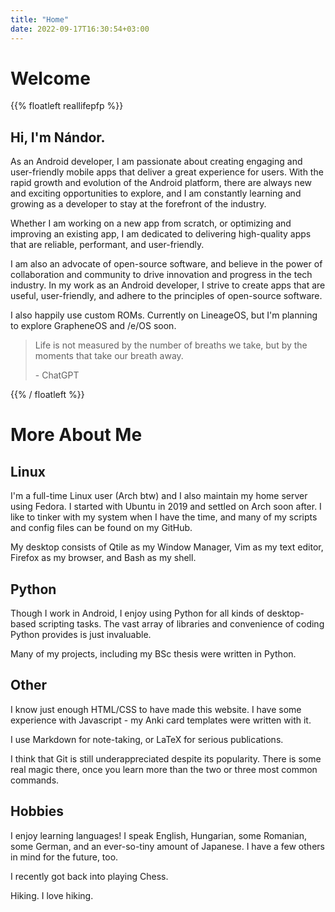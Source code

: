 ```yaml
---
title: "Home"
date: 2022-09-17T16:30:54+03:00
---
```


# Welcome


{{% floatleft reallifepfp %}}


## Hi, I'm Nándor.

As an Android developer, I am passionate about creating engaging and user-friendly mobile apps that deliver a great experience for users. With the rapid growth and evolution of the Android platform, there are always new and exciting opportunities to explore, and I am constantly learning and growing as a developer to stay at the forefront of the industry.

Whether I am working on a new app from scratch, or optimizing and improving an existing app, I am dedicated to delivering high-quality apps that are reliable, performant, and user-friendly.

I am also an advocate of open-source software, and believe in the power of collaboration and community to drive innovation and progress in the tech industry. In my work as an Android developer, I strive to create apps that are useful, user-friendly, and adhere to the principles of open-source software.

I also happily use custom ROMs. Currently on LineageOS, but I'm planning to explore GrapheneOS and /e/OS soon.

> Life is not measured by the number of breaths we take, but by the moments that take our breath away.
> 
> \- ChatGPT

{{% / floatleft %}}

# More About Me

## Linux

I'm a full-time Linux user (Arch btw) and I also maintain my home server using Fedora. I started with Ubuntu in 2019 and settled on Arch soon after.
I like to tinker with my system when I have the time, and many of my scripts and config files can be found on my GitHub.

My desktop consists of Qtile as my Window Manager, Vim as my text editor, Firefox as my browser, and Bash as my shell.

## Python

Though I work in Android, I enjoy using Python for all kinds of desktop-based scripting tasks. The vast array of libraries and convenience of coding Python provides is just invaluable.

Many of my projects, including my BSc thesis were written in Python.

## Other

I know just enough HTML/CSS to have made this website. I have some experience with Javascript - my Anki card templates were written with it.

I use Markdown for note-taking, or LaTeX for serious publications.

I think that Git is still underappreciated despite its popularity. There is some real magic there, once you learn more than the two or three most common commands.

## Hobbies

I enjoy learning languages! I speak English, Hungarian, some Romanian, some German, and an ever-so-tiny amount of Japanese. I have a few others in mind for the future, too.

I recently got back into playing Chess.

Hiking. I love hiking.

